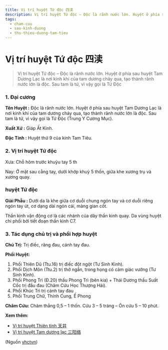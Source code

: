 ```yaml
---
title: Vị trí huyệt Tứ độc 四渎
description: Vị trí huyệt Tứ độc – Độc là rãnh nước lớn. Huyệt ở phía sau huyệt Tam Dương Lạc là nơi kinh khí của tam dương chảy qua, tạo thành rãnh nước lớn là độc. Sau tam là tứ, vì vậy gọi là Tứ Độc
tags:
  - cham-cuu
  - sau-kinh-duong
  - thu-thieu-duong-tam-tieu
---
```


# Vị trí huyệt Tứ độc 四渎 

> Vị trí huyệt Tứ độc – Độc là rãnh nước lớn. Huyệt ở phía sau huyệt Tam Dương Lạc là nơi kinh khí của tam dương chảy qua, tạo thành rãnh nước lớn là độc. Sau tam là tứ, vì vậy gọi là Tứ Độc

### 1. Đại cương

**Tên Huyệt :** Độc là rãnh nước lớn. Huyệt ở phía sau huyệt Tam Dương Lạc là nơi kinh khí của tam dương chảy qua, tạo thành rãnh nước lớn là độc. Sau tam là tứ, vì vậy gọi là Tứ Độc (Trung Y Cương Mục).

**Xuất Xứ :** Giáp Ất Kinh.

**Đặc Tính :** Huyệt thứ 9 của kinh Tam Tiêu.

### 2. Vị trí huyệt Tứ độc

Xưa: Chỗ hõm trước khuỷu tay 5 th

Nay: Ở mặt sau cẳng tay, dưới khớp khuỷ 5 thốn, giữa khe xương trụ và xương quay.

### huyệt Tứ độc

**Giải Phẫu :** Dưới da là khe giữa cơ duỗi chung ngón tay và cơ duỗi riêng ngón tay út, cơ dạng dài ngón cái, màng gian cốt.

Thần kinh vận động cơ là các nhánh của dây thần kinh quay. Da vùng huyệt chi phối bởi tiết đoạn thần kinh C7.

### 3. Tác dụng chủ trị và phối hợp huyệt

**Chủ Trị:** Trị điếc, răng đau, cánh tay đau.

**Phối Huyệt:**

1. Phối Thiên Dũ (Ttu.16) trị điếc đột ngột (Tư Sinh Kinh).
2. Phối Dịch Môn (Ttu.2) trị thở ngắn, trong họng có cảm giác vướng (Tư Sinh Kinh).
3. Phối Phong Trì (Đ.20) thấu Phong Trì (bên kia) + Thái Dương thấu Suất Cốc trị đầu đau (Châm Cứu Học Thượng Hải).
4. Phối Khúc Trì trị cánh tay đau
5. Phối Trung Chữ, Thính Cung, Ế Phong

**Châm Cứu:** Châm thẳng 0,5 – 1 thốn. Cứu 3 – 5 tráng – Ôn cứu 5 – 10 phút.

**Xem thêm:**

* [Vị trí huyệt Thiên tỉnh 天井](/yhctvn/vi-tri-huyet-thien-tinh-%e5%a4%a9%e4%ba%95/)
* [Vị trí huyệt Tam dương lạc 三阳络](/yhctvn/vi-tri-huyet-tam-duong-lac-%e4%b8%89%e9%98%b3%e7%bb%9c/)

(Nguồn <a href="https://yhctvn.com/vi-tri-huyet-tu-doc-四渎/" target="_blank">yhctvn</a>)
